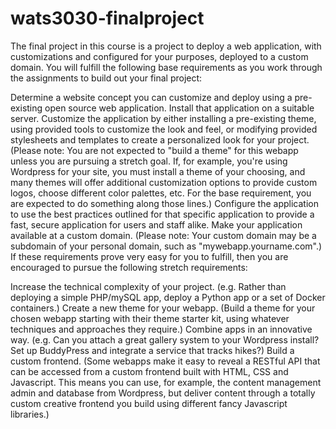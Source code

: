 # wats3030-finalproject
The final project in this course is a project to deploy a web application, with customizations and configured for your purposes, deployed to a custom domain. You will fulfill the following base requirements as you work through the assignments to build out your final project:

Determine a website concept you can customize and deploy using a pre-existing open source web application.
Install that application on a suitable server.
Customize the application by either installing a pre-existing theme, using provided tools to customize the look and feel, or modifying provided stylesheets and templates to create a personalized look for your project. (Please note: You are not expected to "build a theme" for this webapp unless you are pursuing a stretch goal. If, for example, you're using Wordpress for your site, you must install a theme of your choosing, and many themes will offer additional customization options to provide custom logos, choose different color palettes, etc. For the base requirement, you are expected to do something along those lines.)
Configure the application to use the best practices outlined for that specific application to provide a fast, secure application for users and staff alike.
Make your application available at a custom domain. (Please note: Your custom domain may be a subdomain of your personal domain, such as "mywebapp.yourname.com".)
If these requirements prove very easy for you to fulfill, then you are encouraged to pursue the following stretch requirements:

Increase the technical complexity of your project. (e.g. Rather than deploying a simple PHP/mySQL app, deploy a Python app or a set of Docker containers.)
Create a new theme for your webapp. (Build a theme for your chosen webapp starting with their theme starter kit, using whatever techniques and approaches they require.)
Combine apps in an innovative way. (e.g. Can you attach a great gallery system to your Wordpress install? Set up BuddyPress and integrate a service that tracks hikes?)
Build a custom frontend. (Some webapps make it easy to reveal a RESTful API that can be accessed from a custom frontend built with HTML, CSS and Javascript. This means you can use, for example, the content management admin and database from Wordpress, but deliver content through a totally custom creative frontend you build using different fancy Javascript libraries.)
